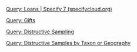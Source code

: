 

[Query: Loans | Specify 7 (specifycloud.org)](https://herb-rbge.specifycloud.org/specify/query/6/)

[Query: Gifts ](https://herb-rbge.specifycloud.org/specify/query/19/)

[Query: Distructive Sampling ](https://herb-rbge.specifycloud.org/specify/query/20/)

[Query: Distructive Samples by Taxon or Geography](https://herb-rbge.specifycloud.org/specify/query/7/)

